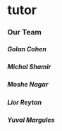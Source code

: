 # tutor

### Our Team
##### Golan Cohen
##### Michal Shamir
##### Moshe Nagar
##### Lior Reytan
##### Yuval Margules
